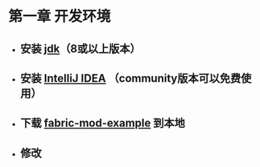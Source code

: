 # 第一章 开发环境
- ## 安装 [jdk](https://www.oracle.com/technetwork/java/javase/downloads/index.html)（8或以上版本）
- ## 安装 [IntelliJ IDEA](https://www.jetbrains.com/idea/download/#section=windows) （community版本可以免费使用）
- ## 下载 [fabric-mod-example](https://github.com/FabricMC/fabric-example-mod/) 到本地
- ## 修改